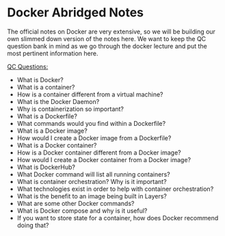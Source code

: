 # Docker Abridged Notes
The official notes on Docker are very extensive, so we will be building our own slimmed down version of the notes here. We want to keep the QC question bank in mind as we go through the docker lecture and put the most pertinent information here.

[QC Questions:](./../qc-study/qc-docker.md)
 - What is Docker?
 - What is a container?
 - How is a container different from a virtual machine?
 - What is the Docker Daemon?
 - Why is containerization so important?
 - What is a Dockerfile?
 - What commands would you find within a Dockerfile?
 - What is a Docker image?
 - How would I create a Docker image from a Dockerfile?
 - What is a Docker container?
 - How is a Docker container different from a Docker image?
 - How would I create a Docker container from a Docker image?
 - What is DockerHub?
 - What Docker command will list all running containers?
 - What is container orchestration? Why is it important?
 - What technologies exist in order to help with container orchestration?
 - What is the benefit to an image being built in Layers?
 - What are some other Docker commands?
 - What is Docker compose and why is it useful?
 - If you want to store state for a container, how does Docker recommend doing that?
